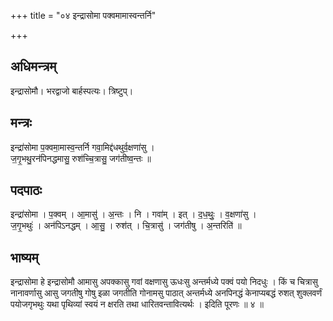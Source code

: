 +++
title = "०४ इन्द्रासोमा पक्वमामास्वन्तर्नि"

+++
## अधिमन्त्रम्
इन्द्रासोमौ। भरद्वाजो बार्हस्पत्यः। त्रिष्टुप्।

## मन्त्रः
इन्द्रा॑सोमा प॒क्वमा॒मास्व॒न्तर्नि गवा॒मिद्द॑धथुर्व॒क्षणा॑सु ।  
ज॒गृ॒भथु॒रन॑पिनद्धमासु॒ रुश॑च्चि॒त्रासु॒ जग॑तीष्व॒न्तः ॥

## पदपाठः
इन्द्रा॑सोमा । प॒क्वम् । आ॒मासु॑ । अ॒न्तः । नि । गवा॑म् । इत् । द॒ध॒थुः॒ । व॒क्षणा॑सु ।  
ज॒गृ॒भथुः॑ । अन॑पिऽनद्धम् । आ॒सु॒ । रुश॑त् । चि॒त्रासु॑ । जग॑तीषु । अ॒न्तरिति॑ ॥

## भाष्यम्
इन्द्रासोमा हे इन्द्रासोमौ आमासु अपक्कासु गवां वक्षणासु ऊधःसु अन्तर्मध्ये पक्वं पयो निदधुः । किं च चित्रासु नानावर्णासु आसु जगतीषु गोषु इळा जगतीति गोनामसु पाठात् अन्तर्मध्ये अनपिनद्धं केनाप्यबद्धं रुशत् शुक्लवर्णं पयोजगृभथुः यथा पृथिव्यां स्वयं न क्षरति तथा धारितवन्तावित्यर्थः । इदिति पूरणः ॥ ४ ॥